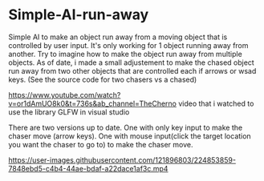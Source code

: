 # Simple-AI-run-away
Simple AI to make an object run away from a moving object that is controlled by user input.
It's only working for 1 object running away from another. 
Try to imagine how to make the object run away from multiple objects.
As of date, i made a small adjustement to make the chased object run away from two other objects that are controlled each if arrows or wsad keys. (See the source code for two chasers vs a chased)

https://www.youtube.com/watch?v=or1dAmUO8k0&t=736s&ab_channel=TheCherno
video that i watched to use the library GLFW in visual studio

There are two versions up to date.
One with only key input to make the chaser move (arrow keys).
One with mouse input(click the target location you want the chaser to go to) to make the chaser move.


https://user-images.githubusercontent.com/121896803/224853859-7848ebd5-c4b4-44ae-bdaf-a22dace1af3c.mp4


